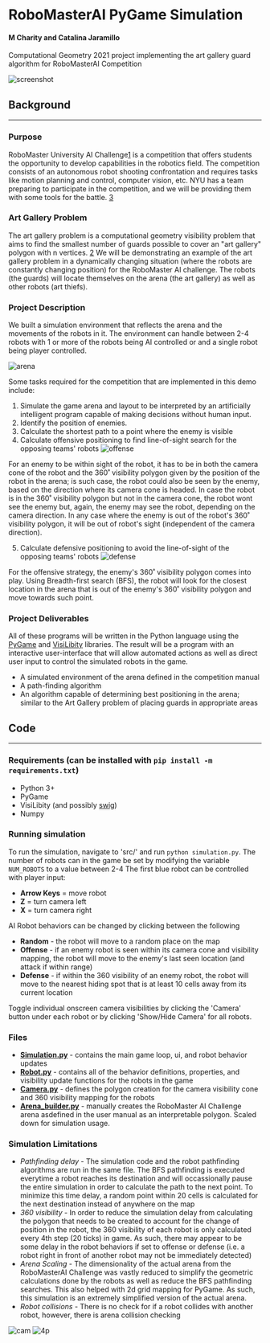 # RoboMasterAI PyGame Simulation
#### M Charity and Catalina Jaramillo
Computational Geometry 2021 project implementing the art gallery guard algorithm for RoboMasterAI Competition 

![screenshot](imgs/game_2p.png)

## Background
---

### Purpose
RoboMaster University AI Challenge[1](https://www.robomaster.com/en-US/robo/icra) is a competition that offers students the opportunity to develop capabilities in the robotics field. The competition consists of an autonomous robot shooting confrontation and requires tasks like motion planning and control, computer vision, etc.
NYU has a team preparing to participate in the competition, and we will be providing them with some tools for the battle. [3](https://wp.nyu.edu/nyurm/the-competition/)

### Art Gallery Problem
The art gallery problem is a computational geometry visibility problem that aims to find the smallest number of guards possible to cover an "art gallery" polygon with n vertices. [2](https://math.mit.edu/~apost/courses/18.204_2018/Nicole_Chesnokov_paper.pdf) We will be demonstrating an example of the art gallery problem in a dynamically changing situation (where the robots are constantly changing position) for the RoboMaster AI challenge. The robots (the guards) will locate themselves on the arena (the art gallery) as well as other robots (art thiefs). 

### Project Description
We built a simulation environment that reflects the arena and the movements of the robots in it. The environment can handle between 2-4 robots with 1 or more of the robots being AI controlled or and a single robot being player controlled.

![arena](imgs/arena_layout_big.png)

Some tasks required for the competition that are implemented in this demo include:
1. Simulate the game arena and layout to be interpreted by an artificially intelligent program capable of making decisions without human input.
2. Identify the position of enemies.
3. Calculate the shortest path to a point where the enemy is visible
4. Calculate offensive positioning to find line-of-sight search for the opposing teams' robots
![offense](imgs/offense.png)

For an enemy to be within sight of the robot, it has to be in both the camera cone of the robot and the 360˚ visibility polygon given by the position of the robot in the arena; is such case, the robot could also be seen by the enemy, based on the direction where its camera cone is headed. In case the robot is in the 360˚ visibility polygon but not in the camera cone, the robot wont see the enemy but, again, the enemy may see the robot, depending on the camera direction. In any case where the enemy is out of the robot's 360˚ visibility polygon, it will be out of robot's sight (independent of the camera direction).

5. Calculate defensive positioning to avoid the line-of-sight of the opposing teams' robots
![defense](imgs/defense.png)

For the offensive strategy, the enemy's 360˚ visibility polygon comes into play. Using Breadth-first search (BFS), the robot will look for the closest location in the arena that is out of the enemy's 360˚ visibility polygon and move towards such point.

### Project Deliverables

All of these programs will be written in the Python language using the [PyGame](https://www.pygame.org/docs/) and [VisiLibity](https://karlobermeyer.github.io/VisiLibity1/) libraries. The result will be a program with an interactive user-interface that will allow automated actions as well as direct user input to control the simulated robots in the game.  

* A simulated environment of the arena defined in the competition manual
* A path-finding algorithm
* An algorithm capable of determining best positioning in the arena; similar to the Art Gallery problem of placing guards in appropriate areas

## Code
---
### Requirements (can be installed with `pip install -m requirements.txt`)
* Python 3+
* PyGame
* VisiLibity (and possibly [swig](https://github.com/swig/swig/wiki/Getting-Started))
* Numpy

### Running simulation
To run the simulation, navigate to 'src/' and run `python simulation.py`. 
The number of robots can in the game be set by modifying the variable `NUM_ROBOTS` to a value between 2-4
The first blue robot can be controlled with player input:
* **Arrow Keys** = move robot
* **Z** = turn camera left
* **X** = turn camera right

AI Robot behaviors can be changed by clicking between the following
* **Random** - the robot will move to a random place on the map
* **Offense** - if an enemy robot is seen within its camera cone and visibility mapping, the robot will move to the enemy's last seen location (and attack if within range)
* **Defense** - if within the 360 visibility of an enemy robot, the robot will move to the nearest hiding spot that is at least 10 cells away from its current location

Toggle individual onscreen camera visibilities by clicking the 'Camera' button under each robot or by clicking 'Show/Hide Camera' for all robots. 

### Files
* **[Simulation.py](src/simulation.py)** - contains the main game loop, ui, and robot behavior updates
* **[Robot.py](src/robot.py)** - contains all of the behavior definitions, properties, and visibility update functions for the robots in the game
* **[Camera.py](src/camera.py)** - defines the polygon creation for the camera visibility cone and 360 visibility mapping for the robots
* **[Arena_builder.py](src/arena_builder.py)** - manually creates the RoboMaster AI Challenge arena asdefined in the user manual as an interpretable polygon. Scaled down for simulation usage.

### Simulation Limitations
* *Pathfinding delay* - The simulation code and the robot pathfinding algorithms are run in the same file. The BFS pathfinding is executed everytime a robot reaches its destination and will occassionally pause the entire simulation in order to calculate the path to the next point. To minimize this time delay, a random point within 20 cells is calculated for the next destination instead of anywhere on the map
* *360 visibility* - In order to reduce the simulation delay from calculating the polygon that needs to be created to account for the change of position in the robot, the 360 visibility of each robot is only calculated every 4th step (20 ticks) in game. As such, there may appear to be some delay in the robot behaviors if set to offense or defense (i.e. a robot right in front of another robot may not be immediately detected)
* *Arena Scaling* - The dimensionality of the actual arena from the RoboMasterAI Challenge was vastly reduced to simplify the geometric calculations done by the robots as well as reduce the BFS pathfinding searches. This also helped with 2d grid mapping for PyGame. As such, this simulation is an extremely simplified version of the actual arena.
* *Robot collisions* - There is no check for if a robot collides with another robot, however, there is arena collision checking

![cam](imgs/cam_only.png)
![4p](imgs/4p.png)

